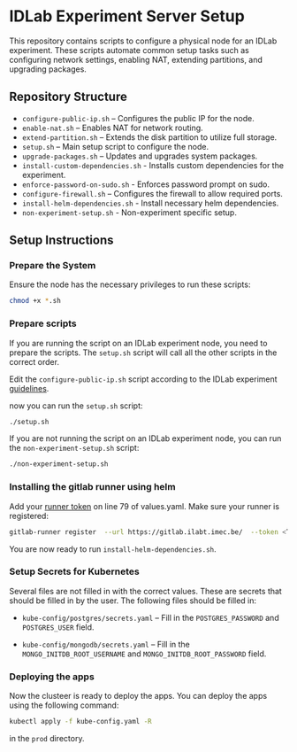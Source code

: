 # IDLab Experiment Server Setup

This repository contains scripts to configure a physical node for an IDLab experiment. These scripts automate common setup tasks such as configuring network settings, enabling NAT, extending partitions, and upgrading packages.

## Repository Structure

- `configure-public-ip.sh` – Configures the public IP for the node.
- `enable-nat.sh` – Enables NAT for network routing.
- `extend-partition.sh` – Extends the disk partition to utilize full storage.
- `setup.sh` – Main setup script to configure the node.
- `upgrade-packages.sh` – Updates and upgrades system packages.
- `install-custom-dependencies.sh` - Installs custom dependencies for the experiment.
- `enforce-password-on-sudo.sh` - Enforces password prompt on sudo.
- `configure-firewall.sh` – Configures the firewall to allow required ports.
- `install-helm-dependencies.sh` - Install necessary helm dependencies.
- `non-experiment-setup.sh` - Non-experiment specific setup.

## Setup Instructions

### Prepare the System
Ensure the node has the necessary privileges to run these scripts:
```sh
chmod +x *.sh
```

### Prepare scripts

If you are running the script on an IDLab experiment node, you need to prepare the scripts. The `setup.sh` script will call all the other scripts in the correct order.

Edit the `configure-public-ip.sh` script according to the IDLab experiment [guidelines](https://docs.google.com/document/d/16hFuS-5GQD9QbL3Kz03C2pG1FKWCNGFKgpc5wRoao5w/edit?tab=t.0#heading=h.dpgp513na3c2).

now you can run the `setup.sh` script:
```sh
./setup.sh
```

If you are not running the script on an IDLab experiment node, you can run the `non-experiment-setup.sh` script:
```sh
./non-experiment-setup.sh
```

### Installing the gitlab runner using helm
Add your [runner token](https://docs.gitlab.com/ci/runners/runners_scope/#create-an-instance-runner-with-a-runner-authentication-token) on line 79 of values.yaml.
Make sure your runner is registered:
```sh
gitlab-runner register  --url https://gitlab.ilabt.imec.be/  --token <TOKEN>
```
You are now ready to run `install-helm-dependencies.sh`.

### Setup Secrets for Kubernetes

Several files are not filled in with the correct values. These are secrets that should be filled in by the user. The following files should be filled in:

- `kube-config/postgres/secrets.yaml` – Fill in the `POSTGRES_PASSWORD` and `POSTGRES_USER` field.

- `kube-config/mongodb/secrets.yaml` – Fill in the `MONGO_INITDB_ROOT_USERNAME` and `MONGO_INITDB_ROOT_PASSWORD` field.


### Deploying the apps

Now the clusteer is ready to deploy the apps. You can deploy the apps using the following command:
```sh
kubectl apply -f kube-config.yaml -R
```

in the `prod` directory.
